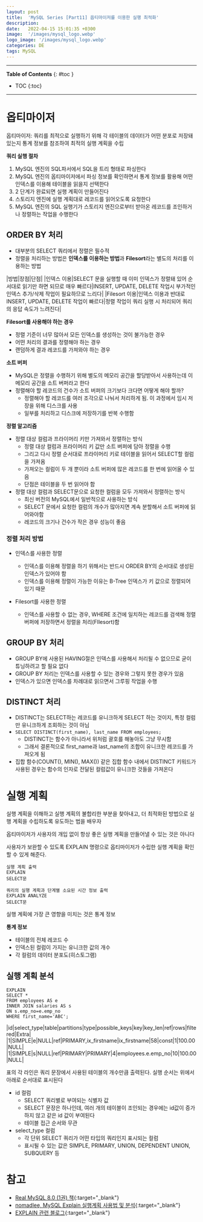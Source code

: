 ```yaml
---
layout: post
title:  'MySQL Series [Part11] 옵티마이저를 이용한 실행 최적화'
description: 
date:   2022-04-15 15:01:35 +0300
image:  '/images/mysql_logo.webp'
logo_image: '/images/mysql_logo.webp'
categories: DE
tags: MySQL
---
```


---
**Table of Contents**
{: #toc }
*  TOC
{:toc}

---

# 옵티마이저

옵티마이저: 쿼리를 최적으로 실행하기 위해 각 테이블의 데이터가 어떤 분포로 저장돼 있는지 통계 정보를 참조하여 최적의 실행 계획을 수립  


**쿼리 실행 절차**  

1. MySQL 엔진의 SQL파서에서 SQL을 트리 형태로 파싱한다
2. MySQL 엔진의 옵티마이저에서 파싱 정보를 확인하면서 통계 정보를 활용해 어떤 인덱스를 이용해 테이블을 읽을지 선택한다
3. 2 단계가 완료되면 실행 계획이 만들어진다
4. 스토리지 엔진에 실행 계획대로 레코드를 읽어오도록 요청한다
5. MySQL 엔진의 SQL 실행기가 스토리지 엔진으로부터 받아온 레코드를 조인하거나 정렬하는 작업을 수행한다


## ORDER BY 처리

- 대부분의 SELECT 쿼리에서 정렬은 필수적
- 정렬을 처리하는 방법은 **인덱스를 이용하는 방법**과 **Filesort**라는 별도의 처리를 이용하는 방법

|방법|장점|단점|
|인덱스 이용|SELECT 문을 실행할 때 이미 인덱스가 정렬돼 있어 순서대로 읽기만 하면 되므로 매우 빠르다|INSERT, UPDATE, DELETE 작업시 부가적인 인덱스 추가/삭제 작업이 필요하므로 느리다|
|Filesort 이용|인덱스 이용과 반대로 INSERT, UPDATE, DELETE 작업이 빠르다|정렬 작업이 쿼리 실행 시 처리되어 쿼리의 응답 속도가 느려진다|

**Filesort를 사용해야 하는 경우**  

- 정렬 기준이 너무 많아서 모든 인덱스를 생성하는 것이 불가능한 경우
- 어떤 처리의 결과를 정렬해야 하는 경우
- 랜덤하게 결과 레코드를 가져와야 하는 경우

**소트 버퍼**  

- MySQL은 정렬을 수행하기 위해 별도의 메모리 공간을 할당받아서 사용하는데 이 메모리 공간을 소트 버퍼라고 한다
- 정렬해야 할 레코드의 건수가 소트 버퍼의 크기보다 크다면 어떻게 해야 할까?
  - 정렬해야 할 레코드를 여러 조각으로 나눠서 처리하게 됨. 이 과정에서 임시 저장을 위해 디스크를 사용
  - 일부를 처리하고 디스크에 저장하기를 반복 수행함

**정렬 알고리즘**  

- 정렬 대상 컬럼과 프라이머리 키만 가져와서 정렬하는 방식
  - 정렬 대상 컬럼과 프라이머리 키 값만 소트 버퍼에 담아 정렬을 수행
  - 그리고 다시 정렬 순서대로 프라이머리 키로 테이블을 읽어서 SELECT할 컬럼을 가져옴
  - 가져오는 컬럼이 두 개 뿐이라 소트 버퍼에 많은 레코드를 한 번에 읽어올 수 있음
  - 단점은 테이블을 두 번 읽어야 함
- 정렬 대상 컬럼과 SELECT문으로 요청한 컬럼을 모두 가져와서 정렬하는 방식
  - 최신 버전의 MySQL에서 일반적으로 사용하는 방식
  - SELECT 문에서 요청한 컬럼의 개수가 많아지면 계속 분할해서 소트 버퍼에 읽어와야함
  - 레코드의 크기나 건수가 작은 경우 성능이 좋음

### 정렬 처리 방법

- 인덱스를 사용한 정렬
  - 인덱스를 이용해 정렬을 하기 위해서는 반드시 ORDER BY의 순서대로 생성된 인덱스가 있어야 함
  - 인덱스를 이용해 정렬이 가능한 이유는 B-Tree 인덱스가 키 값으로 정렬되어 있기 때문

- Filesort를 사용한 정렬
  - 인덱스를 사용할 수 없는 경우, WHERE 조건에 일치하는 레코드를 검색해 정렬 버퍼에 저장하면서 정렬을 처리(FIlesort)함

## GROUP BY 처리

- GROUP BY에 사용된 HAVING절은 인덱스를 사용해서 처리될 수 없으므로 굳이 튜닝하려고 할 필요 없다
- GROUP BY 처리는 인덱스를 사용할 수 있는 경우와 그렇지 못한 경우가 있음
- 인덱스가 있으면 인덱스를 차례대로 읽으면서 그루핑 작업을 수행

## DISTINCT 처리

- DISTINCT는 SELECT하는 레코드를 유니크하게 SELECT 하는 것이지, 특정 컬럼만 유니크하게 조회하는 것이 아님
- ```SELECT DISTINCT(first_name), last_name FROM employees;```
  - DISTINCT는 함수가 아니라서 위처럼 괄호를 해놓아도 그냥 무시함
  - 그래서 결론적으로 first_name과 last_name의 조합이 유니크한 레코드를 가져오게 됨
- 집합 함수(COUNT(), MIN(), MAX()) 같은 집합 함수 내에서 DISTINCT 키워드가 사용된 경우는 함수의 인자로 전달된 컬럼값이 유니크한 것들을 가져온다

# 실행 계획

실행 계획을 이해하고 실행 계획의 불합리한 부분을 찾아내고, 더 최적화된 방법으로 실행 계획을 수립하도록 유도하는 법을 배우자  

옵티마이저가 사용자의 개입 없이 항상 좋은 실행 계획을 만들어낼 수 있는 것은 아니다  

사용자가 보완할 수 있도록 EXPLAIN 명령으로 옵티마이저가 수립한 실행 계획을 확인할 수 있게 해준다.  

```
실행 계획 출력
EXPLAIN
SELECT문
```

```
쿼리의 실행 계획과 단계별 소요된 시간 정보 출력
EXPLAIN ANALYZE
SELECT문
```

실행 계획에 가장 큰 영향을 미치는 것은 통계 정보  

**통계 정보**  

- 테이블의 전체 레코드 수
- 인덱스된 컬럼이 가지는 유니크한 값의 개수
- 각 컬럼의 데이터 분포도(히스토그램)

## 실행 계획 분석

```
EXPLAIN
SELECT *
FROM employees AS e
INNER JOIN salaries AS s
ON s.emp_no=e.emp_no
WHERE first_name='ABC'; 
```

|id|select_type|table|partitions|type|possible_keys|key|key_len|ref|rows|filtered|Extra|
|1|SIMPLE|e|NULL|ref|PRIMARY,ix_firstname|ix_firstname|58|const|1|100.00|NULL|
|1|SIMPLE|s|NULL|ref|PRIMARY|PRIMARY|4|employees.e.emp_no|10|100.00|NULL|

표의 각 라인은 쿼리 문장에서 사용된 테이블의 개수만큼 출력된다. 실행 순서는 위에서 아래로 순서대로 표시된다  

- id 컬럼
  - SELECT 쿼리별로 부여되는 식별자 값
  - SELECT 문장은 하나인데, 여러 개의 테이블이 조인되는 경우에는 id값이 증가하지 않고 같은 id 값이 부여된다
  - 테이블 접근 순서와 무관
- select_type 컬럼
  - 각 단위 SELECT 쿼리가 어떤 타입의 쿼리인지 표시되는 컬럼
  - 표시될 수 있는 값은 SIMPLE, PRIMARY, UNION, DEPENDENT UNION, SUBQUERY 등

# 참고

- [Real MySQL 8.0 (1권) 책](http://www.kyobobook.co.kr/product/detailViewKor.laf?ejkGb=KOR&mallGb=KOR&barcode=9791158392703&orderClick=LAG&Kc=){:target="_blank"}
- [nomadlee, MySQL Explain 실행계획 사용법 및 분석](https://nomadlee.com/mysql-explain-sql/){:target="_blank"}
- [EXPLAIN 관련 블로그](https://mysqldba.tistory.com/162?category=537180){:target="_blank"}